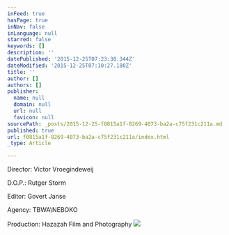 ```yaml
---
inFeed: true
hasPage: true
inNav: false
inLanguage: null
starred: false
keywords: []
description: ''
datePublished: '2015-12-25T07:23:38.344Z'
dateModified: '2015-12-25T07:10:27.180Z'
title: ''
author: []
authors: []
publisher:
  name: null
  domain: null
  url: null
  favicon: null
sourcePath: _posts/2015-12-25-f0815a1f-8269-4073-ba2a-c75f231c211a.md
published: true
url: f0815a1f-8269-4073-ba2a-c75f231c211a/index.html
_type: Article

---
```

Director: Victor Vroegindeweij

D.O.P.: Rutger Storm

Editor: Govert Janse

Agency: TBWA\\NEBOKO

Production: Hazazah Film and Photography
![](https://the-grid-user-content.s3-us-west-2.amazonaws.com/4588aa92-efc4-49eb-b9b0-507a9c4ed706.tiff)